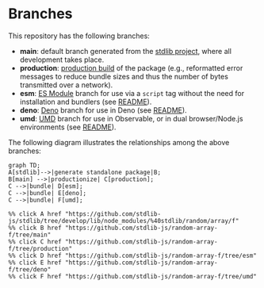 <!--

@license Apache-2.0

Copyright (c) 2022 The Stdlib Authors.

Licensed under the Apache License, Version 2.0 (the "License");
you may not use this file except in compliance with the License.
You may obtain a copy of the License at

    http://www.apache.org/licenses/LICENSE-2.0

Unless required by applicable law or agreed to in writing, software
distributed under the License is distributed on an "AS IS" BASIS,
WITHOUT WARRANTIES OR CONDITIONS OF ANY KIND, either express or implied.
See the License for the specific language governing permissions and
limitations under the License.

-->

# Branches

This repository has the following branches:

-   **main**: default branch generated from the [stdlib project][stdlib-url], where all development takes place.
-   **production**: [production build][production-url] of the package (e.g., reformatted error messages to reduce bundle sizes and thus the number of bytes transmitted over a network).
-   **esm**: [ES Module][esm-url] branch for use via a `script` tag without the need for installation and bundlers (see [README][esm-readme]).
-   **deno**: [Deno][deno-url] branch for use in Deno (see [README][deno-readme]).
-   **umd**: [UMD][umd-url] branch for use in Observable, or in dual browser/Node.js environments (see [README][umd-readme]).

The following diagram illustrates the relationships among the above branches:

```mermaid
graph TD;
A[stdlib]-->|generate standalone package|B;
B[main] -->|productionize| C[production];
C -->|bundle| D[esm];
C -->|bundle| E[deno];
C -->|bundle| F[umd];

%% click A href "https://github.com/stdlib-js/stdlib/tree/develop/lib/node_modules/%40stdlib/random/array/f"
%% click B href "https://github.com/stdlib-js/random-array-f/tree/main"
%% click C href "https://github.com/stdlib-js/random-array-f/tree/production"
%% click D href "https://github.com/stdlib-js/random-array-f/tree/esm"
%% click E href "https://github.com/stdlib-js/random-array-f/tree/deno"
%% click F href "https://github.com/stdlib-js/random-array-f/tree/umd"
```

[stdlib-url]: https://github.com/stdlib-js/stdlib/tree/develop/lib/node_modules/%40stdlib/random/array/f
[production-url]: https://github.com/stdlib-js/random-array-f/tree/production
[deno-url]: https://github.com/stdlib-js/random-array-f/tree/deno
[deno-readme]: https://github.com/stdlib-js/random-array-f/blob/deno/README.md
[umd-url]: https://github.com/stdlib-js/random-array-f/tree/umd
[umd-readme]: https://github.com/stdlib-js/random-array-f/blob/umd/README.md
[esm-url]: https://github.com/stdlib-js/random-array-f/tree/esm
[esm-readme]: https://github.com/stdlib-js/random-array-f/blob/esm/README.md